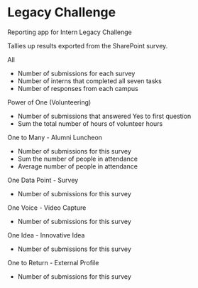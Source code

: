 Legacy Challenge
================

Reporting app for Intern Legacy Challenge

Tallies up results exported from the SharePoint survey.

All
- Number of submissions for each survey
- Number of interns that completed all seven tasks
- Number of responses from each campus

Power of One (Volunteering)
- Number of submissions that answered Yes to first question
- Sum the total number of hours of volunteer hours

One to Many - Alumni Luncheon
- Number of submissions for this survey
- Sum the number of people in attendance
- Average number of people in attendance

One Data Point - Survey
- Number of submissions for this survey

One Voice - Video Capture
- Number of submissions for this survey

One Idea - Innovative Idea
- Number of submissions for this survey

One to Return - External Profile
- Number of submissions for this survey